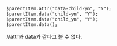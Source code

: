 ```
$parentItem.attr("data-child-yn", "Y");
$parentItem.data("child-yn", "Y");
$parentItem.data("child_yn", "Y");
$parentItem.data();
```

//attr과 data가 같다고 볼 수 없다.